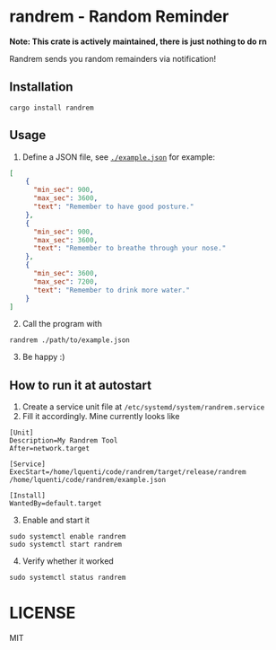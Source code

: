# randrem - Random Reminder

**Note: This crate is actively maintained, there is just nothing to do rn**

Randrem sends you random remainders via notification!

## Installation

```
cargo install randrem
```

## Usage

1. Define a JSON file, see [`./example.json`](./example.json) for example:

```json
[
    {
      "min_sec": 900,
      "max_sec": 3600,
      "text": "Remember to have good posture."
    },
    {
      "min_sec": 900,
      "max_sec": 3600,
      "text": "Remember to breathe through your nose."
    },
    {
      "min_sec": 3600,
      "max_sec": 7200,
      "text": "Remember to drink more water."
    }
]

```
2. Call the program with
```
randrem ./path/to/example.json
```
3. Be happy :)

## How to run it at autostart

1. Create a service unit file at `/etc/systemd/system/randrem.service`
2. Fill it accordingly. Mine currently looks like
```
[Unit]
Description=My Randrem Tool
After=network.target

[Service]
ExecStart=/home/lquenti/code/randrem/target/release/randrem /home/lquenti/code/randrem/example.json

[Install]
WantedBy=default.target
```
3. Enable and start it   
```
sudo systemctl enable randrem
sudo systemctl start randrem
```
4. Verify whether it worked
```
sudo systemctl status randrem
```


# LICENSE

MIT
